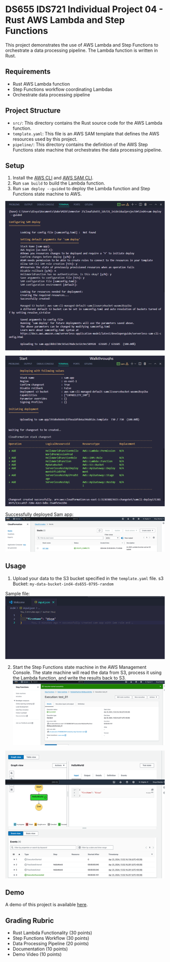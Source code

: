 # DS655 IDS721 Individual Project 04 - Rust AWS Lambda and Step Functions

This project demonstrates the use of AWS Lambda and Step Functions to orchestrate a data processing pipeline. The Lambda function is written in Rust.

## Requirements

- Rust AWS Lambda function
- Step Functions workflow coordinating Lambdas
- Orchestrate data processing pipeline

## Project Structure

- `src/`: This directory contains the Rust source code for the AWS Lambda function.
- `template.yaml`: This file is an AWS SAM template that defines the AWS resources used by this project.
- `pipeline/`: This directory contains the definition of the AWS Step Functions state machine that orchestrates the data processing pipeline.

## Setup

1. Install the [AWS CLI](https://aws.amazon.com/cli/) and [AWS SAM CLI](https://docs.aws.amazon.com/serverless-application-model/latest/developerguide/serverless-sam-cli-install.html).
2. Run `sam build` to build the Lambda function.
3. Run `sam deploy --guided` to deploy the Lambda function and Step Functions state machine to AWS.

![Sam Deploy](Images/samdeploy.png)

![Sam Deploy](Images/samdeploy2.png)

Successfully deployed Sam app:
![Sam app AWS](Images/AWSStack.png)


## Usage

1. Upload your data to the S3 bucket specified in the `template.yaml` file.
s3 Bucket: `my-data-bucket-ind4-ds655-0795-random`

Sample file:
![Sample Input](Images/sample_input.png)


2. Start the Step Functions state machine in the AWS Management Console. The state machine will read the data from S3, process it using the Lambda function, and write the results back to S3.
![Successful Run](Images/successful_run_v1.png)

![Successful Run](Images/successful_run_v2.png)



## Demo

A demo of this project is available [here](https://www.youtube.com/watch?v=dQw4w9Wg).

## Grading Rubric

- Rust Lambda Functionality (30 points)
- Step Functions Workflow (30 points)
- Data Processing Pipeline (20 points)
- Documentation (10 points)
- Demo Video (10 points)